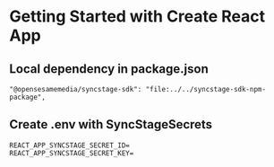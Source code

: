# Getting Started with Create React App

## Local dependency in package.json

`"@opensesamemedia/syncstage-sdk": "file:../../syncstage-sdk-npm-package",`

## Create .env with SyncStageSecrets

```
REACT_APP_SYNCSTAGE_SECRET_ID=
REACT_APP_SYNCSTAGE_SECRET_KEY=

```
